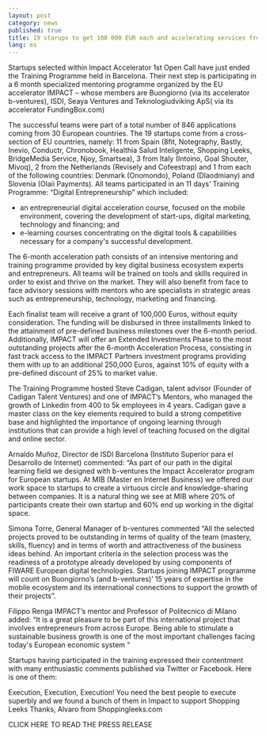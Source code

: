 ```yaml
---
layout: post
category: news
published: true
title: 19 starups to get 100 000 EUR each and accelerating services from IMPACT
lang: es
---
```


Startups selected within Impact Accelerator 1st Open Call have just ended the Training Programme held in Barcelona. Their next step is participating in a 6 month specialized mentoring programme organized by the EU accelerator IMPACT – whose members are Buongiorno (via its accelerator b-ventures), ISDI, Seaya Ventures and Teknologiudviking ApS( via its accelerator FundingBox.com)

The successful teams were part of a total number of 846 applications coming from 30 European countries.
The 19 startups come from a cross-section of EU countries, namely: 11 from Spain (8fit, Notegraphy, Bastly, Inevio, Conductr, Chronobook, Healthia Salud Inteligente, Shopping Leeks, BridgeMedia Service, Njoy, Smartsea), 3 from Italy (Intoino, Goal Shouter, Mivoq), 2 from the Netherlands (Revisely and Cofeestrap) and 1 from each of the following countries: Denmark (Onomondo), Poland (Dlaodmiany) and Slovenia (Olaii Payments). 
All teams participated in an 11 days’ Training Programme: “Digital Entrepreneurship” which included:
- an entrepreneurial digital acceleration course, focused on the mobile environment, covering the development of start-ups, digital marketing, technology and financing; and
- e-learning courses concentrating on the digital tools & capabilities necessary for a company's successful development.

The 6-month acceleration path consists of an intensive mentoring and training programme provided by key digital business ecosystem experts and entrepreneurs. All teams will be trained on tools and skills required in order to exist and thrive on the market. They will also benefit from face to face advisory sessions with mentors who are specialists in strategic areas such as entrepreneurship, technology, marketing and financing.

Each finalist team will receive a grant of 100,000 Euros, without equity consideration. The funding will be disbursed in three installments linked to the attainment of pre-defined business milestones over the 6-month period. Additionally, IMPACT will offer an Extended Investments Phase to the most outstanding projects after the 6-month Acceleration Process, consisting in fast track access to the IMPACT Partners investment programs providing them with up to an additional 250,000 Euros, against 10% of equity with a pre-defined discount of 25% to market value.

The Training Programme hosted Steve Cadigan, talent advisor (Founder of Cadigan Talent Ventures) and one of IMPACT’s Mentors, who managed the growth of Linkedin from 400 to 5k employees in 4 years. Cadigan gave a master class on the key elements required to build a strong competitive base and highlighted the importance of ongoing learning through institutions that can provide a high level of teaching focused on the digital and online sector.

Arnaldo Muñoz, Director de ISDI Barcelona (Instituto Superior para el Desarrollo de Internet) commented: “As part of our path in the digital learning field we designed with b-ventures the Impact Accelerator program for European startups. At MIB (Master en Internet Business) we offered our work space to startups to create a virtuous circle and knowledge-sharing between companies. It is a natural thing we see at MIB where 20% of participants create their own startup and 60% end up working in the digital space.

Simona Torre, General Manager of b-ventures commented “All the selected projects proved to be outstanding in terms of quality of the team (mastery, skills, fluency) and in terms of worth and attractiveness of the business ideas behind. An important criteria in the selection process was the readiness of a prototype already developed by using components of FIWARE European digital technologies.
Startups joining IMPACT programme will count on Buongiorno’s (and b-ventures)’ 15 years of expertise in the mobile ecosystem and its international connections to support the growth of their projects”.

Filippo Renga IMPACT’s mentor and Professor of Politecnico di Milano added: “It is a great pleasure to be part of this international project that involves entrepreneurs from across Europe. Being able to stimulate a sustainable business growth is one of the most important challenges facing today's European economic system "

Startups having participated in the training expressed their contentment with many enthusiastic comments published via Twitter or Facebook. Here is one of them:

Execution, Execution, Execution!
You need the best people to execute superbly and we found a bunch of them in Impact to support Shopping Leeks
Thanks, Alvaro from Shoppingleeks.com

CLICK HERE TO READ THE PRESS RELEASE
